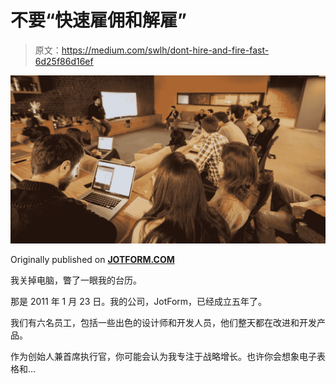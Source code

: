# 不要“快速雇佣和解雇”

> 原文：<https://medium.com/swlh/dont-hire-and-fire-fast-6d25f86d16ef>

![](img/6a9f7a1b8c055f864ae0358a7cd01797.png)

Originally published on [**JOTFORM.COM**](http://jotform.com)

我关掉电脑，瞥了一眼我的台历。

那是 2011 年 1 月 23 日。我的公司，JotForm，已经成立五年了。

我们有六名员工，包括一些出色的设计师和开发人员，他们整天都在改进和开发产品。

作为创始人兼首席执行官，你可能会认为我专注于战略增长。也许你会想象电子表格和…
